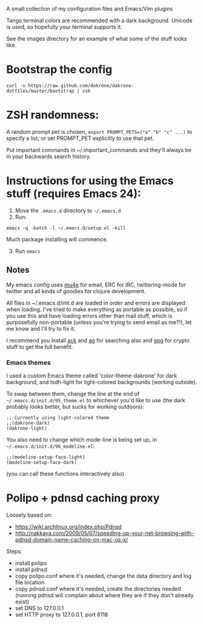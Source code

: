 A small collection of my configuration files and Emacs/Vim plugins

Tango terminal colors are recommended with a dark background. Unicode
is used, so hopefully your terminal supports it.

See the images directory for an example of what some of the stuff looks like.

# Bootstrap the config

```
curl -s https://raw.github.com/dakrone/dakrone-dotfiles/master/bootstrap | zsh
```

# ZSH randomness:

A random prompt pet is chosen, `export PROMPT_PETS=("a" "b" "c" ...)` to
specify a list, or set PROMPT_PET explicitly to use that pet.

Put important commands in ~/.important_commands and they'll always be
in your backwards search history.

# Instructions for using the Emacs stuff (requires Emacs 24):

1. Move the `.emacs.d` directory to `~/.emacs.d`
2. Run:

```
emacs -q -batch -l ~/.emacs.d/setup.el -kill
```

Much package installing will commence.

3. Run `emacs`

## Notes

My emacs config uses
[mu4e](http://www.djcbsoftware.nl/code/mu/mu4e.html) for email, ERC
for IRC, twittering-mode for twitter and all kinds of goodies for
clojure development.

All files in ~/.emacs.d/init.d are loaded in order and errors are
displayed when loading. I've tried to make everything as portable as
possible, so if you use this and have loading errors other than mail
stuff, which is purposefully non-portable (unless you're trying to
send email as me?!), let me know and I'll try to fix it.

I recommend you install [ack](http://betterthangrep.com/) and
[ag](https://github.com/ggreer/the_silver_searcher) for searching
also and [gpg](http://www.gnupg.org/) for crypto stuff to get the
full benefit.

### Emacs themes

I used a custom Emacs theme called 'color-theme-dakrone' for dark
background, and tsdh-light for light-colored backgrounds (working
outside).

To swap between them, change the line at the end of
`~/.emacs.d/init.d/95_theme.el` to whichever you'd like to use (the
dark probably looks better, but sucks for working outdoors):

```
;; Currently using light-colored theme
;;(dakrone-dark)
(dakrone-light)
```

You also need to change which mode-line is being set up, in
`~/.emacs.d/init.d/96_modeline.el`:

```
;;(modeline-setup-face-light)
(modeline-setup-face-dark)
```

(you can call these functions interactively also)

# Polipo + pdnsd caching proxy

Loosely based on:
- https://wiki.archlinux.org/index.php/Pdnsd
- http://nakkaya.com/2009/05/07/speeding-up-your-net-browsing-with-pdnsd-domain-name-caching-on-mac-os-x/

Steps:
- install polipo
- install pdnsd
- copy polipo.conf where it's needed, change the data directory and
  log file location
- copy pdnsd.conf where it's needed, create the directories needed
  (running pdnsd will complain about where they are if they don't
  already exist)
- set DNS to 127.0.0.1
- set HTTP proxy to 127.0.0.1, port 8118
